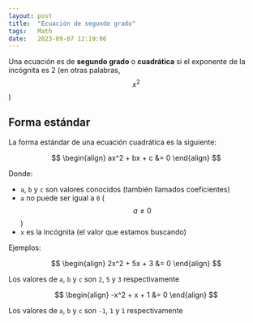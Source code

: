 ```yaml
---
layout: post
title:  "Ecuación de segundo grado"
tags:   Math
date:   2023-09-07 12:19:06
---
```


Una ecuación es de **segundo grado** o **cuadrática** si el exponente de la incógnita es 2 (en otras palabras, $$x^2$$)

## Forma estándar

La forma estándar de una ecuación cuadrática es la siguiente:

$$
\begin{align}
ax^2 + bx + c &= 0
\end{align}
$$

Donde:
* `a`, `b` y `c` son valores conocidos (también llamados coeficientes)
* `a` no puede ser igual a `0` ($$a \neq 0$$)
* `x` es la incógnita (el valor que estamos buscando)

Ejemplos:

$$
\begin{align}
2x^2 + 5x + 3 &= 0
\end{align}
$$

Los valores de `a`, `b` y `c` son `2`, `5` y `3` respectivamente

$$
\begin{align}
-x^2 + x + 1 &= 0
\end{align}
$$

Los valores de `a`, `b` y `c` son `-1`, `1` y `1` respectivamente
